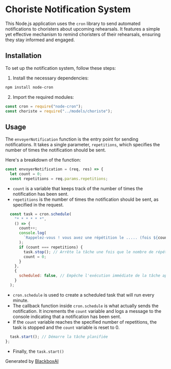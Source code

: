  # Choriste Notification System

This Node.js application uses the `cron` library to send automated notifications to choristers about upcoming rehearsals. It features a simple yet effective mechanism to remind choristers of their rehearsals, ensuring they stay informed and engaged.

## Installation

To set up the notification system, follow these steps:

1. Install the necessary dependencies:

```bash
npm install node-cron
```

2. Import the required modules:

```javascript
const cron = require("node-cron");
const choriste = require("../models/choriste");
```

## Usage

The `envoyerNotification` function is the entry point for sending notifications. It takes a single parameter, `repetitions`, which specifies the number of times the notification should be sent.

Here's a breakdown of the function:

```javascript
const envoyerNotification = (req, res) => {
  let count = 0;
  const repetitions = req.params.repetitions;
```

- `count` is a variable that keeps track of the number of times the notification has been sent.
- `repetitions` is the number of times the notification should be sent, as specified in the request.

```javascript
  const task = cron.schedule(
    "* * * * * *",
    () => {
      count++;
      console.log(
        `Rappelez-vous ! vous avez une répétition le ..... (fois ${count}/${repetitions})`
      );
      if (count === repetitions) {
        task.stop(); // Arrête la tâche une fois que le nombre de répétitions est atteint
        count = 0;
      }
    },
    {
      scheduled: false, // Empêche l'exécution immédiate de la tâche après la planification
    }
  );
```

- `cron.schedule` is used to create a scheduled task that will run every minute.
- The callback function inside `cron.schedule` is what actually sends the notification. It increments the `count` variable and logs a message to the console indicating that a notification has been sent.
- If the `count` variable reaches the specified number of repetitions, the task is stopped and the `count` variable is reset to 0.

```javascript
  task.start(); // Démarre la tâche planifiée
};
```

- Finally, the `task.start()`

Generated by [BlackboxAI](https://www.blackbox.ai)